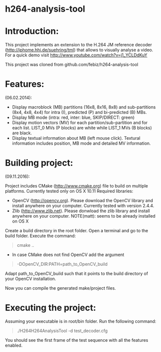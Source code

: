 h264-analysis-tool
==========

Introduction:
==========
This project implements an extension to the H.264 JM reference decoder 
(http://iphome.hhi.de/suehring/tml) that allows to visually analyse a video.
For a quick demo visit http://www.youtube.com/watch?v=j1_YCLDdKuY

This project was cloned from github.com/febiz/h264-analysis-tool

Features:
==========
(06.02.2014):

- Display macroblock (MB) partitions (16x8, 8x16, 8x8) and sub-partitions
  (8x4, 4x8, 4x4) for intra (I), predicted (P) and bi-predicted (B) MBs.
- Display MB mode (intra: red, inter: blue, SKIP/DIRECT: green)
- Display motion vectors (MV) for each partition/sub-partition and for each
  list. LIST_0 MVs (P blocks) are white while LIST_1 MVs (B blocks) are black.
- Display textual information about MB (left mouse click). Textural information
  includes position, MB mode and detailed MV information.
  
Building project:
===========
(09.11.2016):

Project includes CMake (http://www.cmake.org) file to build on multiple 
platforms. Currently tested only on OS X 10.11
Required libraries:
- OpenCV (http://opencv.org). Please download the OpenCV library and install
  anywhere on your computer. Currently tested with version 2.4.4.
- Zlib (http://www.zlib.net). Please donwload the zlib library and install
  anywhere on your computer. NOTE(matt): seems to be already installed on OS X
  
Create a build directory in the root folder. Open a terminal and go to the build
folder. Execute the command:
> cmake ..

- In case CMake does not find OpenCV add the argument
> -DOpenCV_DIR:PATH=path_to_OpenCV_build

  Adapt path_to_OpenCV_build such that it points to the build directory of your
  OpenCV installation.
  
Now you can compile the generated make/project files.

Executing the project:
===========
Assuming your executable is in root/bin folder. Run the following command:
> ./H264H264AnalysisTool -d test_decoder.cfg

You should see the first frame of the test sequence with all the features
enabled.
